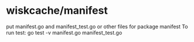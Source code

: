 # wiskcache/manifest 
put manifest.go and manifest_test.go or other files for package manifest
To run test:
go test -v manifest.go manifest_test.go
